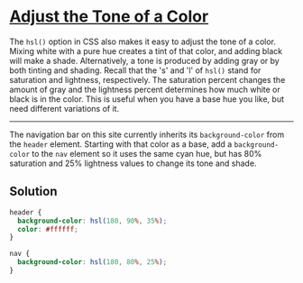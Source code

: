 # [Adjust the Tone of a Color](https://learn.freecodecamp.org/responsive-web-design/applied-visual-design/adjust-the-tone-of-a-color)

The `hsl()` option in CSS also makes it easy to adjust the tone of a color. Mixing white with a pure hue creates a tint of that color, and adding black will make a shade. Alternatively, a tone is produced by adding gray or by both tinting and shading. Recall that the 's' and 'l' of `hsl()` stand for saturation and lightness, respectively. The saturation percent changes the amount of gray and the lightness percent determines how much white or black is in the color. This is useful when you have a base hue you like, but need different variations of it.

---

The navigation bar on this site currently inherits its `background-color` from the `header` element. Starting with that color as a base, add a `background-color` to the `nav` element so it uses the same cyan hue, but has 80% saturation and 25% lightness values to change its tone and shade.

## Solution

```css
header {
  background-color: hsl(180, 90%, 35%);
  color: #ffffff;
}

nav {
  background-color: hsl(180, 80%, 25%);
}
```